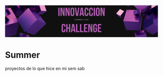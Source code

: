 <p align="center">
  <img src="Cloud/portada.png" />
</p>

# Summer
proyectos de lo que hice en mi sem sab

